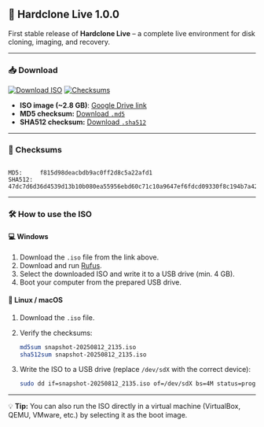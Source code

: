## 🚀 Hardclone Live 1.0.0  

First stable release of **Hardclone Live** – a complete live environment for disk cloning, imaging, and recovery.  

---

### 📥 Download  

[![Download ISO](https://img.shields.io/badge/Download-ISO-blue?style=for-the-badge&logo=google-drive)](https://drive.google.com/file/d/1NnssTo7gUVJM6VxCqbfKNl3sb6-ysn9x/view?usp=sharing)
[![Checksums](https://img.shields.io/badge/Checksums-md5%20%7C%20sha512-green?style=for-the-badge)](https://github.com/yourusername/yourrepo#checksums)  

- **ISO image (~2.8 GB)**: [Google Drive link](https://drive.google.com/file/d/1NnssTo7gUVJM6VxCqbfKNl3sb6-ysn9x/view?usp=sharing)  
- **MD5 checksum:** [Download `.md5`](https://drive.google.com/file/d/1lW4BBbC7_z-KmNyczitLrCbeGP3o5_Gf/view?usp=sharing)  
- **SHA512 checksum:** [Download `.sha512`](https://drive.google.com/file/d/1CjzKR5ytDKhSs2IpvC_XpOK4Z_o5AL5n/view?usp=sharing)  

---

### 🔑 Checksums  
```

MD5:     f815d98deacbdb9ac0ff2d8c5a22afd1
SHA512:  47dc7d6d36d4539d13b10b080ea55956ebd60c71c10a9647ef6fdcd09330f8c194b7a4298ef5d45449010b8a27eb473041ad2e4a3083858d270228ebf17e172d

````

---

### 🛠 How to use the ISO  

#### 💻 Windows  
1. Download the `.iso` file from the link above.  
2. Download and run [Rufus](https://rufus.ie/).  
3. Select the downloaded ISO and write it to a USB drive (min. 4 GB).  
4. Boot your computer from the prepared USB drive.  

#### 🐧 Linux / macOS  
1. Download the `.iso` file.  
2. Verify the checksums:  
   ```bash
   md5sum snapshot-20250812_2135.iso
   sha512sum snapshot-20250812_2135.iso
   ```

3. Write the ISO to a USB drive (replace `/dev/sdX` with the correct device):

   ```bash
   sudo dd if=snapshot-20250812_2135.iso of=/dev/sdX bs=4M status=progress oflag=sync
   ```

---

💡 **Tip:** You can also run the ISO directly in a virtual machine (VirtualBox, QEMU, VMware, etc.) by selecting it as the boot image.
